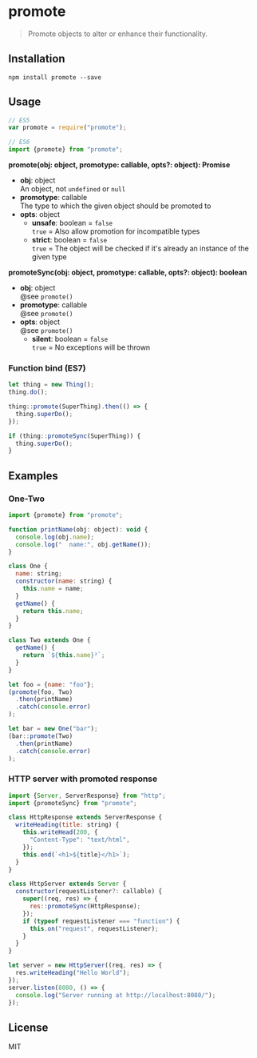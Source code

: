 # promote

> Promote objects to alter or enhance their functionality.

## Installation

```
npm install promote --save
```

## Usage

```js
// ES5
var promote = require("promote");

// ES6
import {promote} from "promote";
```

**promote(obj: object, promotype: callable, opts?: object): Promise**
- **obj**: object  
  An object, not `undefined` or `null`
- **promotype**: callable  
  The type to which the given object should be promoted to
- **opts**: object
  - **unsafe**: boolean = `false`  
    `true` = Also allow promotion for incompatible types  
  - **strict**: boolean = `false`  
    `true` = The object will be checked if it's already an instance of the given type

**promoteSync(obj: object, promotype: callable, opts?: object): boolean**
- **obj**: object  
  @see `promote()`
- **promotype**: callable  
  @see `promote()`
- **opts**: object  
  @see `promote()`
  - **silent**: boolean = `false`  
    `true` = No exceptions will be thrown

### Function bind (ES7)

```js
let thing = new Thing();
thing.do();

thing::promote(SuperThing).then(() => {
  thing.superDo();
});

if (thing::promoteSync(SuperThing)) {
  thing.superDo();
}
```

## Examples

### One-Two

```js
import {promote} from "promote";

function printName(obj: object): void {
  console.log(obj.name);
  console.log("  name:", obj.getName());
}

class One {
  name: string;
  constructor(name: string) {
    this.name = name;
  }
  getName() {
    return this.name;
  }
}

class Two extends One {
  getName() {
    return `${this.name}²`;
  }
}

let foo = {name: "foo"};
(promote(foo, Two)
  .then(printName)
  .catch(console.error)
);

let bar = new One("bar");
(bar::promote(Two)
  .then(printName)
  .catch(console.error)
);
```

### HTTP server with promoted response

```js
import {Server, ServerResponse} from "http";
import {promoteSync} from "promote";

class HttpResponse extends ServerResponse {
  writeHeading(title: string) {
    this.writeHead(200, {
      "Content-Type": "text/html",
    });
    this.end(`<h1>${title}</h1>`);
  }
}

class HttpServer extends Server {
  constructor(requestListener?: callable) {
    super((req, res) => {
      res::promoteSync(HttpResponse);
    });
    if (typeof requestListener === "function") {
      this.on("request", requestListener);
    }
  }
}

let server = new HttpServer((req, res) => {
  res.writeHeading("Hello World");
});
server.listen(8080, () => {
  console.log("Server running at http://localhost:8080/");
});
```

## License

MIT
